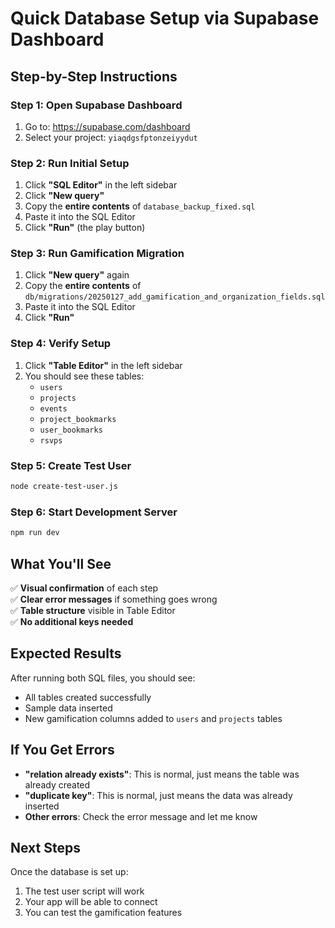 # Quick Database Setup via Supabase Dashboard

## Step-by-Step Instructions

### Step 1: Open Supabase Dashboard
1. Go to: https://supabase.com/dashboard
2. Select your project: `yiaqdgsfptonzeiyydut`

### Step 2: Run Initial Setup
1. Click **"SQL Editor"** in the left sidebar
2. Click **"New query"**
3. Copy the **entire contents** of `database_backup_fixed.sql`
4. Paste it into the SQL Editor
5. Click **"Run"** (the play button)

### Step 3: Run Gamification Migration
1. Click **"New query"** again
2. Copy the **entire contents** of `db/migrations/20250127_add_gamification_and_organization_fields.sql`
3. Paste it into the SQL Editor
4. Click **"Run"**

### Step 4: Verify Setup
1. Click **"Table Editor"** in the left sidebar
2. You should see these tables:
   - `users`
   - `projects`
   - `events`
   - `project_bookmarks`
   - `user_bookmarks`
   - `rsvps`

### Step 5: Create Test User
```bash
node create-test-user.js
```

### Step 6: Start Development Server
```bash
npm run dev
```

## What You'll See

✅ **Visual confirmation** of each step  
✅ **Clear error messages** if something goes wrong  
✅ **Table structure** visible in Table Editor  
✅ **No additional keys needed**  

## Expected Results

After running both SQL files, you should see:
- All tables created successfully
- Sample data inserted
- New gamification columns added to `users` and `projects` tables

## If You Get Errors

- **"relation already exists"**: This is normal, just means the table was already created
- **"duplicate key"**: This is normal, just means the data was already inserted
- **Other errors**: Check the error message and let me know

## Next Steps

Once the database is set up:
1. The test user script will work
2. Your app will be able to connect
3. You can test the gamification features 
